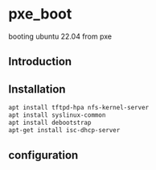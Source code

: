 # pxe_boot
 booting ubuntu 22.04 from pxe

 ## Introduction
 ## Installation
 ```bash
apt install tftpd-hpa nfs-kernel-server
apt install syslinux-common
apt install debootstrap
apt-get install isc-dhcp-server
```
 ## configuration
